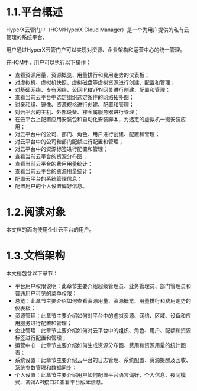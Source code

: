 # 1.1.平台概述

HyperX云管门户（HCM:HyperX Cloud Manager）是一个为用户提供的私有云管理的系统平台。

用户通过HyperX云管门户可以实现对资源、企业架构和运营中心的统一管理。

在HCM中，用户可以执行以下操作：

- 查看资源用量、资源概览、用量排行和费用走势的仪表板；
- 对虚拟机、虚拟机快照、虚拟磁盘等虚拟资源进行创建、配置和管理；
- 对基础网络、专有网络、公网IP和VPN网关进行创建、配置和管理；
- 查看当前云平台中选定组织选定条件的网络拓扑图；
- 对亲和组、镜像、资源规格进行创建、配置和管理；
- 对云平台的主机、外部设备、裸金属服务器进行管理；
- 在云平台上配置应用安装包和自动化安装脚本，为选定的虚拟机一键安装应用；
- 对云平台中的公司、部门、角色、用户进行创建、配置和管理；
- 对云平台中的公司和部门配额进行配置和管理；
- 对云平台中的资源标签进行配置和管理；
- 查看当前云平台的资源分布图；
- 查看当前云平台的费用用量统计；
- 查看当前云平台的资源用量统计；
- 配置云平台的系统管理信息；
- 配置用户的个人设置偏好信息。

# 1.2.阅读对象

本文档的面向使用企业云平台的用户。

# 1.3.文档架构

本文档包含以下章节：

- 平台用户权限说明：此章节主要介绍超级管理员、业务管理员、部门管理员和普通用户可见的菜单权限；
- 总览：此章节主要介绍如何查看资源用量、资源概览、用量排行和费用走势的仪表板；
- 资源管理：此章节主要介绍如何对平台中的虚拟资源、网络、区域、设备和应用服务进行配置和管理；
- 企业管理：此章节主要介绍如何对云平台中的组织、角色、用户、配额和资源标签进行配置和管理；
- 运营中心：此章节主要介绍如何生成资源分布图、费用和资源用量的统计图表；
- 系统设置：此章节主要介绍云平台的日志管理、系统配置、资源提醒及回收、系统参数管理和数据同步；
- 个人设置：此章节主要介绍用户如何配置平台语言偏好、个人信息、夜间模式、调试API接口和查看平台版本信息。




